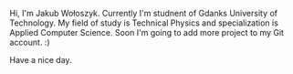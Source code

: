 Hi, I'm Jakub Wołoszyk.
Currently I'm studnent of Gdanks University of Technology. 
My field of study is Technical Physics and specialization is Applied Computer Science.
Soon I'm going to add more project to my Git account. :) 

Have a nice day. 
